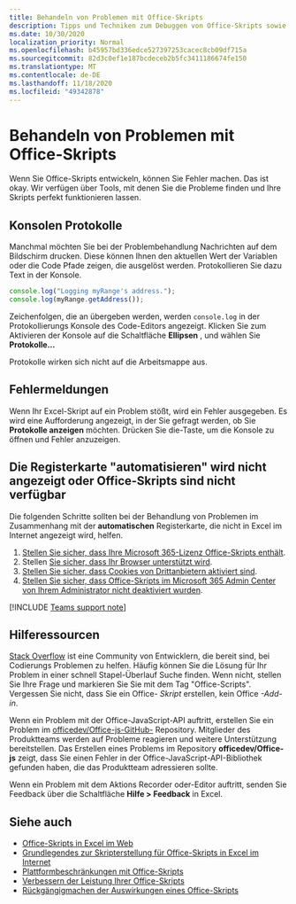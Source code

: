 ```yaml
---
title: Behandeln von Problemen mit Office-Skripts
description: Tipps und Techniken zum Debuggen von Office-Skripts sowie Hilferessourcen.
ms.date: 10/30/2020
localization_priority: Normal
ms.openlocfilehash: b45957bd336edce527397253cacec8cb09df715a
ms.sourcegitcommit: 82d3c0ef1e187bcdeceb2b5fc3411186674fe150
ms.translationtype: MT
ms.contentlocale: de-DE
ms.lasthandoff: 11/18/2020
ms.locfileid: "49342878"
---
```

# <a name="troubleshooting-office-scripts"></a>Behandeln von Problemen mit Office-Skripts

Wenn Sie Office-Skripts entwickeln, können Sie Fehler machen. Das ist okay. Wir verfügen über Tools, mit denen Sie die Probleme finden und Ihre Skripts perfekt funktionieren lassen.

## <a name="console-logs"></a>Konsolen Protokolle

Manchmal möchten Sie bei der Problembehandlung Nachrichten auf dem Bildschirm drucken. Diese können Ihnen den aktuellen Wert der Variablen oder die Code Pfade zeigen, die ausgelöst werden. Protokollieren Sie dazu Text in der Konsole.

```TypeScript
console.log("Logging myRange's address.");
console.log(myRange.getAddress());
```

Zeichenfolgen, die an übergeben werden, werden `console.log` in der Protokollierungs Konsole des Code-Editors angezeigt. Klicken Sie zum Aktivieren der Konsole auf die Schaltfläche **Ellipsen** , und wählen Sie **Protokolle...**

Protokolle wirken sich nicht auf die Arbeitsmappe aus.

## <a name="error-messages"></a>Fehlermeldungen

Wenn Ihr Excel-Skript auf ein Problem stößt, wird ein Fehler ausgegeben. Es wird eine Aufforderung angezeigt, in der Sie gefragt werden, ob Sie **Protokolle anzeigen** möchten. Drücken Sie die-Taste, um die Konsole zu öffnen und Fehler anzuzeigen.

## <a name="automate-tab-not-appearing-or-office-scripts-unavailable"></a>Die Registerkarte "automatisieren" wird nicht angezeigt oder Office-Skripts sind nicht verfügbar

Die folgenden Schritte sollten bei der Behandlung von Problemen im Zusammenhang mit der **automatischen** Registerkarte, die nicht in Excel im Internet angezeigt wird, helfen.

1. [Stellen Sie sicher, dass Ihre Microsoft 365-Lizenz Office-Skripts enthält](../overview/excel.md#requirements).
1. Stellen [Sie sicher, dass Ihr Browser unterstützt wird](platform-limits.md#browser-support).
1. [Stellen Sie sicher, dass Cookies von Drittanbietern aktiviert sind](platform-limits.md#third-party-cookies).
1. [Stellen Sie sicher, dass Office-Skripts im Microsoft 365 Admin Center von Ihrem Administrator nicht deaktiviert wurden](/microsoft-365/admin/manage/manage-office-scripts-settings).

[!INCLUDE [Teams support note](../includes/teams-support-note.md)]

## <a name="help-resources"></a>Hilferessourcen

[Stack Overflow](https://stackoverflow.com/questions/tagged/office-scripts) ist eine Community von Entwicklern, die bereit sind, bei Codierungs Problemen zu helfen. Häufig können Sie die Lösung für Ihr Problem in einer schnell Stapel-Überlauf Suche finden. Wenn nicht, stellen Sie Ihre Frage und markieren Sie Sie mit dem Tag "Office-Scripts". Vergessen Sie nicht, dass Sie ein Office- *Skript* erstellen, kein Office *-Add-in*.

Wenn ein Problem mit der Office-JavaScript-API auftritt, erstellen Sie ein Problem im [officedev/Office-js-GitHub-](https://github.com/OfficeDev/office-js) Repository. Mitglieder des Produktteams werden auf Probleme reagieren und weitere Unterstützung bereitstellen. Das Erstellen eines Problems im Repository **officedev/Office-js** zeigt, dass Sie einen Fehler in der Office-JavaScript-API-Bibliothek gefunden haben, die das Produktteam adressieren sollte.

Wenn ein Problem mit dem Aktions Recorder oder-Editor auftritt, senden Sie Feedback über die Schaltfläche **Hilfe > Feedback** in Excel.

## <a name="see-also"></a>Siehe auch

- [Office-Skripts in Excel im Web](../overview/excel.md)
- [Grundlegendes zur Skripterstellung für Office-Skripts in Excel im Internet](../develop/scripting-fundamentals.md)
- [Plattformbeschränkungen mit Office-Skripts](platform-limits.md)
- [Verbessern der Leistung Ihrer Office-Skripts](../develop/web-client-performance.md)
- [Rückgängigmachen der Auswirkungen eines Office-Skripts](undo.md)
